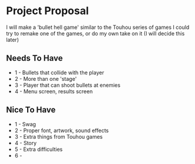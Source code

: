# Project Proposal
I will make a 'bullet hell game' similar to the Touhou series of games 
I could try to remake one of the games, or do my own take on it (I will decide this later)

## Needs To Have
- 1 - Bullets that collide with the player
- 2 - More than one 'stage'
- 3 - Player that can shoot bullets at enemies
- 4 - Menu screen, results screen

## Nice To Have
- 1 - Swag
- 2 - Proper font, artwork, sound effects
- 3 - Extra things from Touhou games
- 4 - Story
- 5 - Extra difficulties
- 6 - 
